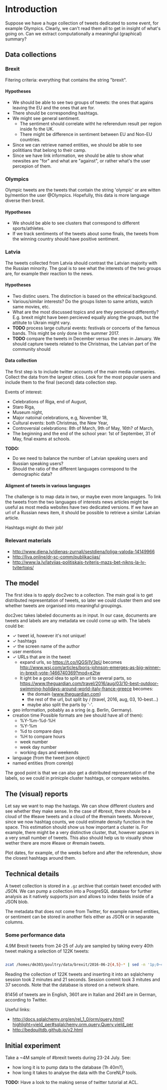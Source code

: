 Introduction
============

Suppose we have a huge collection of tweets dedicated to some event, for example Olympics. Clearly, we can't read them all to get in insight of what's going on. Can we extract computationally a meaningful (graphical) summary?

Data collections
----------------

### Brexit

Fitering criteria: everything that contains the string "brexit".

#### Hypotheses

* We should be able to see two groups of tweets: the ones that agains leaving the EU and the ones that are for.
* There should be corresponding hashtags.
* We might see general sentiment.
  * The sentiment should correlate witht he referendum result per region inside fo the UK.
  * There might be difference in sentiment between EU and Non-EU countries.
* Since we can retrieve named entities, we should be able to see polititians that belong to their camp.
* Since we have link information, we should be able to show what newsites are "for" and what are "against", or rather what's the user percepion of them.

### Olympics

Olympic tweets are the tweets that contain the string 'olympic' or are witten by/mention the user @Olympics. Hopefully, this data is more language diverse then brexit.

#### Hypotheses

* We should be able to see clusters that correspond to different sports/athletes.
* If we track sentiments of the tweets about some finals, the tweets from the winning country should have positive sentiment.

### Latvia

The tweets collected from Latvia should contrast the Latvian majority with the Russian minority. The goal is to see what the interests of the two groups are, for example their reaction to the news.

#### Hypotheses

* Two distinc users. The distinction is based on the ethnical backgound.
* Various/similar interests? Do the groups listen to same artists, watch same movies, etc.
* What are the most discussed topics and are they percieved differently? E.g. brexit might have been percieved equally along the groups, but the attitute to Ukrain might vary.
* **TODO** process large cultural events: festivals or concerts of the famous bands. This might be only done in the summer 2017.
* **TODO** compare the tweets in December versus the ones in January. We should capture tweets related to the Christmas, the Latvian part of the community should 

#### Data collection

The first step is to include twitter accounts of the main media companies. Collect the data from the largest cities. Look for the most popular users and include them to the final (second) data collection step.

Events of interest:

* Celebrations of Riga, end of August,
* Staro Riga,
* Museum night,
* Major natoinal celebrations, e.g, November 18,
* Cultural events: both Christmas, the New Year,
* Controversial celebrations: 8th of March, 9th of May, 16th? of March,
* The beginning and the end of the school year: 1st of September, 31 of May, final exams at schools.

**TODO:**
* Do we need to balance the number of Latvian speaking users and Russian speaking users?
* Should the ratio of the different languages correspond to the demographic data?

#### Aligment of tweets in various languages

The challenge is to map data in two, or maybe even more languages. To link the tweets from the two languages of interests news articles might be useful as most media websites have two dedicated versions. If we have an url of a Russian news item, it should be possible to retrieve a similar Latvian article.

Hashtags might do their job!

### Relevant materials

* http://www.diena.lv/dienas-zurnali/sestdiena/loliga-valoda-14149966
* http://liva.online/dr-sc-comm/publikacijas/
* http://www.la.lv/latvijas-politiskais-tviteris-mazs-bet-nikns-la-lv-tvitertops/

The model
---------

The first idea is to apply doc2vec to a collection. The main goal is to get distributed representation of tweets, so later we could cluster them and see whether tweets are organised into meaningful groupings.

doc2vec takes labeled documents as in input. In our case, documents are tweets and labels are any metadata we could come up with. The labels could be:

* ✓ tweet id, however it's not unique!
* ✓ hashtags
* ✓ the screen name of the author
* user mentions
* ✓ URLs that are in the tweet
  * expand urls, so https://t.co/IQGSj1V3pU becomes http://www.wsj.com/articles/boris-johnson-emerges-as-big-winner-in-brexit-vote-1466740369?mod=e2tw
  * It ight be a good idea to split an url to several parts, so https://www.theguardian.com/travel/2016/aug/03/10-best-outdoor-swimming-holidays-around-world-italy-france-greece becomes:
    * the domain (www.theguardian.com)
    * the rest of the url, but split by / (travel, 2016, aug, 03, 10-best...)
    * maybe also split the parts by '-'.
* geo information, pobably as a sring (e.g. Berlin, Germany).
* creation time
  Possible formats are (we should have all of them):
  * %Y-%m-%d-%H
  * %Y-%m
  * %d to compare days
  * %H to compare hours
  * week number
  * week day number
  * working days and weekends
* language (from the tweet json object)
* named entities (from corenlp)

The good point is that we can also get a distributed representation of the labels, so we could in prinicple cluster hashtags, or compare websites.

The (visual) reports
--------------------

Let say we want to map the hastags. We can show different clusters and see whether they make sense. In the case of #brexit, there shoule be a cloud of the #leave tweets and a cloud of the #remain tweets. Moreover, since we now hashtag counts, we could estimate density function in the space. This estimation should show us how important a cluster is. For example, there might be a very distinctive cluster, that, however appears in a very small number of tweets. This also should help us to visually show wether there are more #leave or #remain tweets.

Plot dates, for example, of the weeks before and after the referendum, show the closest hashtags around them.

Technical details
-----------------

A tweet collection is stored in a `.gz` archive that contain tweet encoded with JSON. We can pump a collection into a PosgreSQL database for further analysis as it natively supports json and allows to index fields inside of a JSON blob.

The metadata that does not come from Twitter, for example named entities, or sentiment can be stored in another fiels either as JSON or in separate columns.

### Some performance data

4.9M Brexit tweets from 24-25 of July are sampled by taking every 40th tweet making a selection of 122K tweets:

``` bash

zcat /homes/dm303/poultry/data/brexit/2016-06-2{4,5}-* | sed -n '1p;0~40p' | gzip > data/brexit.sample.122K/brexit.sample.gz

```

Reading the collection of 122K tweets and inserting it into an sqlalchemy session took 2 minutes and 21 seconds. Session commit took 3 mitutes and 37 seconds. Note that the database is stored on a network share.

81456 of tweets are in English, 3601 are in Italian and 2641 are in German, according to Twitter.

Useful links:
* http://docs.sqlalchemy.org/en/rel_1_0/orm/query.html?highlight=yield_per#sqlalchemy.orm.query.Query.yield_per
* http://bedquiltdb.github.io/v2.html

Initial experiment
------------------

Take a ~4M sample of #brexit tweets during 23-24 July. See:
* how long it is to pump data to the database (1h 40m?),
* how long it takes to analyse the data with the CoreNLP tools.

**TODO:** Have a look to the making sense of twitter tutorial at ACL.
